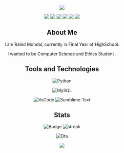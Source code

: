<!-------------------------------------------------------Hey, I'am Rahid ------------------------------>
<p align="center"><img src=https://readme-typing-svg.herokuapp.com?font=Calibri&color=%23259076&size=26&lines=Hello+%F0%9F%91%8B%2C+this+is+Rahid+Mondal></p>
<!----------------------------------------------------Social Media------------------------------------------->

<div align="center">

<a href="https://github.com/Rahid-Mondal/rahidmondal"><img src="https://img.shields.io/badge/GitHub-100000?style=for-the-badge&logo=github&logoColor=white"></a>
<a href="https://twitter.com/rahidmondal_"><img src="https://img.shields.io/badge/Twitter-1DA1F2?style=for-the-badge&logo=twitter&logoColor=white"></a>
<a href="https://stackoverflow.com/users/16377626/rahid-mondal"><img src="https://img.shields.io/badge/Stack_Overflow-FE7A16?style=for-the-badge&logo=stack-overflow&logoColor=white"></a>
<a href="https://www.instagram.com/_rahid_2/"><img src="https://img.shields.io/badge/Instagram-E4405F?style=for-the-badge&logo=instagram&logoColor=white"></a>
<a href="https://www.facebook.com/rahid.mondal.507/"><img src="https://img.shields.io/badge/Facebook-1877F2?style=for-the-badge&logo=facebook&logoColor=white"></a>
<a href="https://www.linkedin.com/in/rahid-mondal-603016200/"><img src="https://img.shields.io/badge/LinkedIn-0077B5?style=for-the-badge&logo=linkedin&logoColor=white"></a>

</div>



<!---------------------------------------------------------- About Me---------------------------------------------------->
<div align="center">
    <h2>About Me</h2>
    <p>I am Rahid Mondal, currently in Final Year of HighSchool.</p>
    <p>I wanted to be Computer Science and Ethics Student .<p>
</div>


<!-------------------------------------------------------Tools and Technologies----------------------------------------->


<div align="center">
    <h2>Tools and Technologies</h2>


![Python](https://img.shields.io/badge/Python-FFD43B?style=for-the-badge&logo=python&logoColor=darkgreen)
    
![MySQL](https://img.shields.io/badge/MySQL-00000F?style=for-the-badge&logo=mysql&logoColor=white)
    
![VsCode](https://img.shields.io/badge/Visual_Studio_Code-0078D4?style=for-the-badge&logo=visual%20studio%20code&logoColor=white)
![Sumblime-Text](https://img.shields.io/badge/sublime_text-%23575757.svg?&style=for-the-badge&logo=sublime-text&logoColor=important)

</div>


<!-----------------------------------------------------Stats--------------------------------------------------------------->
<div align ="center">
    <h2> Stats </h2>
        
![Badge](https://github-readme-stats.vercel.app/api?username=rahidmondal)
![streak](https://github-readme-streak-stats.herokuapp.com/?user=rahidmondal)
<!--[FUL](https://github-readme-stats.vercel.app/api/top-langs/?username=rahidmondal)-->
![Dta](https://activity-graph.herokuapp.com/graph?username=rahidmondal&theme=minimal)


    
 <!------------------------------------------------------Thank------------------------------------------------------------------->   
 <p align="center"><img src=https://readme-typing-svg.herokuapp.com?font=Calibri&color=%23259076&size=26&lines=Thanks+For+Visiting+my+Github+Profil+&#x1F497></p>
